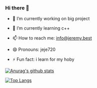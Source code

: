 ### Hi there 👋


- 🔭 I’m currently working on big project 
- 🌱 I’m currently learning c++


- 📫 How to reach me: info@jeremy.best
- 😄 Pronouns: jeje720
- ⚡ Fun fact: i learn for my hoby


[![Anurag's github stats](https://github-readme-stats.vercel.app/api?username=jeje720&count_private=true&show_icons=true&theme=slateorange)](www.jeremy.best/game)

[![Top Langs](https://github-readme-stats.vercel.app/api/top-langs/?username=anuraghazra&layout=compact&theme=slateorange&langs_count=10&count_private=true)](www.jeremy.best/game)
